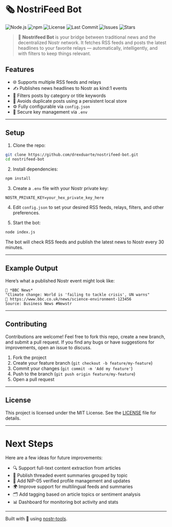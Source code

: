 # 🗞️ NostriFeed Bot

![Node.js](https://img.shields.io/badge/node-%3E=18.x-green)
![npm](https://img.shields.io/badge/npm-%3E=9.x-blue)
![License](https://img.shields.io/github/license/drexduarte/nostrifeed-bot)
![Last Commit](https://img.shields.io/github/last-commit/drexduarte/nostrifeed-bot)
![Issues](https://img.shields.io/github/issues/drexduarte/nostrifeed-bot)
![Stars](https://img.shields.io/github/stars/drexduarte/nostrifeed-bot?style=social)

> 🚀 **Nostrifeed Bot** is your bridge between traditional news and the decentralized Nostr network. It fetches RSS feeds and posts the latest headlines to your favorite relays — automatically, intelligently, and with filters to keep things relevant.

## Features

- 🌐 Supports multiple RSS feeds and relays
- ✍️ Publishes news headlines to Nostr as kind:1 events
- 🔎 Filters posts by category or title keywords
- 🧠 Avoids duplicate posts using a persistent local store
- ⚙️ Fully configurable via `config.json`
- 🔐 Secure key management via `.env`

---

## Setup

1. Clone the repo:

```bash
git clone https://github.com/drexduarte/nostrifeed-bot.git
cd nostrifeed-bot
```

2. Install dependencies:

```bash
npm install
```

3. Create a `.env` file with your Nostr private key:

```env
NOSTR_PRIVATE_KEY=your_hex_private_key_here
```

4. Edit `config.json` to set your desired RSS feeds, relays, filters, and other preferences.

5. Start the bot:

```bash
node index.js
```

The bot will check RSS feeds and publish the latest news to Nostr every 30 minutes.

---

## Example Output

Here’s what a published Nostr event might look like:

```
📰 *BBC News*  
"Climate change: World is 'failing to tackle crisis', UN warns"  
🔗 https://www.bbc.co.uk/news/science-environment-123456
Source: Business News #Newstr

```

---
## Contributing

Contributions are welcome! Feel free to fork this repo, create a new branch, and submit a pull request. If you find any bugs or have suggestions for improvements, open an issue to discuss.

1. Fork the project
2. Create your feature branch (`git checkout -b feature/my-feature`)
3. Commit your changes (`git commit -m 'Add my feature'`)
4. Push to the branch (`git push origin feature/my-feature`)
5. Open a pull request

---

## License

This project is licensed under the MIT License. See the [LICENSE](LICENSE) file for details.

---

# Next Steps

Here are a few ideas for future improvements:

- 🔍 Support full-text content extraction from articles
- 🧵 Publish threaded event summaries grouped by topic
- 🔗 Add NIP-05 verified profile management and updates
- 🌍 Improve support for multilingual feeds and summaries
- 🗂️ Add tagging based on article topics or sentiment analysis
- 📊 Dashboard for monitoring bot activity and stats

---

Built with 💜 using [nostr-tools](https://github.com/nostr-protocol/nostr-tools).

